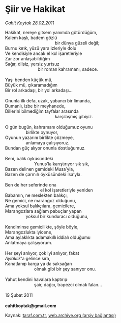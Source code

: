 # Şiir ve Hakikat

*Cahit Koytak 28.02.2011*

<div class="yazi">Hakikat, nereye gitsem yanımda götürdüğüm, <br/>Kalem kaşlı, badem gözlü <br/>                                         bir dünya güzeli değil; <br/>Burnu kırık, yüzü yara izleriyle dolu <br/>Ve kendisiyle ancak el kol işaretleriyle <br/>Zar zor anlaşabildiğim <br/>Sağır, dilsiz, yersiz yurtsuz <br/>                           bir roman kahramanı, sadece.   <br/><br/>Yaşı benden küçük mü, <br/>Büyük mü, çıkaramadığım <br/>Bir rol arkadaşı, bir yol arkadaşı... <br/><br/>Onunla ilk defa, uzak, yabancı bir limanda, <br/>Dumanlı, izbe bir meyhanede, <br/>Dillerini bilmediğim tayfalar arasında <br/>                                         karşılaşmış gibiyiz. <br/><br/>O gün bugün, kahramanı olduğumuz oyunu <br/>                 birlikte oynuyor, <br/>Oyunun yazarını birlikte çözmeye, <br/>                 anlamaya çalışıyoruz. <br/>Bundan güç alıyor onunla dostluğumuz. <br/><br/>Beni, balık öyküsündeki <br/>                        Yunus’la karıştırıyor sık sık, <br/>Bazen delinen gemideki Musa’yla, <br/>Bazen de çarmıh öyküsündeki İsa’yla. <br/><br/>Ben de her seferinde ona <br/>                             el kol işaretleriyle yeniden <br/>Babamın, ne meslekten balıkçı, <br/>Ne gemici, ne marangoz olduğunu, <br/>Ama yoksul balıkçılara, gemicilere, <br/>Marangozlara sağlam pabuçlar yapan <br/>                 yoksul bir kunduracı olduğunu, <br/><br/>Kendiminse gemicilikte, şöyle böyle, <br/>Marangozlukta iyicene, <br/>Ama aylaklıkta adamakıllı iddialı olduğumu <br/>Anlatmaya çalışıyorum.   <br/><br/>Her şeyi anlıyor, çok iyi anlıyor, fakat <i><br/>Aylaklık’</i>a gelince sıra, <br/>Kanatlanıp karga ya da saksağan <br/>                        olmak gibi bir şey sanıyor onu.   <br/><br/>Yahut kendini havalara kaptırıp <br/>                        şair, dağcı, trapezci olmak falan... <br/><br/>19 Şubat 2011 <b><br/><br/>cahitkoytak@gmail.com</b>
</div>

Kaynak: [taraf.com.tr](http://www.taraf.com.tr/cahit-koytak/makale-siir-ve-hakikat.htm), [web.archive.org (arşiv bağlantısı)](http://web.archive.org/web/20130623231902/http://www.taraf.com.tr/cahit-koytak/makale-siir-ve-hakikat.htm)
